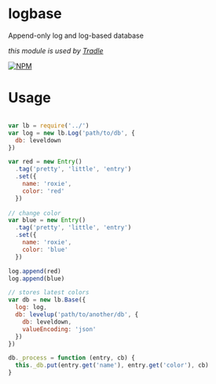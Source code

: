 # logbase

Append-only log and log-based database

_this module is used by [Tradle](https://github.com/tradle/about/wiki)_

[![NPM](https://nodei.co/npm/logbase.png)](https://nodei.co/npm/logbase/)

# Usage

```js

var lb = require('../')
var log = new lb.Log('path/to/db', {
  db: leveldown
})

var red = new Entry()
  .tag('pretty', 'little', 'entry')
  .set({
    name: 'roxie',
    color: 'red'
  })
  
// change color
var blue = new Entry()
  .tag('pretty', 'little', 'entry')
  .set({
    name: 'roxie',
    color: 'blue'
  })

log.append(red)
log.append(blue)

// stores latest colors
var db = new lb.Base({
  log: log,
  db: levelup('path/to/another/db', { 
    db: leveldown,
    valueEncoding: 'json'
  })
})

db._process = function (entry, cb) {
  this._db.put(entry.get('name'), entry.get('color'), cb)
}  

```
